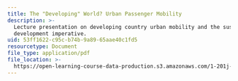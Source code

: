 ```yaml
---
title: The "Developing" World? Urban Passenger Mobility
description: >-
  Lecture presentation on developing country urban mobility and the sustainable
  development imperative.
uid: 53ff1622-c95c-b74b-9a89-65aae40c1fd5
resourcetype: Document
file_type: application/pdf
file_location: >-
  https://open-learning-course-data-production.s3.amazonaws.com/1-201j-transportation-systems-analysis-demand-and-economics-fall-2008/53ff1622c95cb74b9a8965aae40c1fd5_MIT1_201JF08_lec24.pdf
---
```

